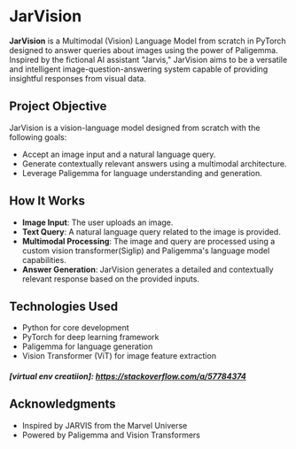 # JarVision


**JarVision** is a Multimodal (Vision) Language Model from scratch in PyTorch designed to answer queries about images using the power of Paligemma. Inspired by the fictional AI assistant "Jarvis," JarVision aims to be a versatile and intelligent image-question-answering system capable of providing insightful responses from visual data.

## Project Objective

JarVision is a vision-language model designed from scratch with the following goals:

* Accept an image input and a natural language query.
* Generate contextually relevant answers using a multimodal architecture.
* Leverage Paligemma for language understanding and generation.

## How It Works

* **Image Input**: The user uploads an image.
* **Text Query**: A natural language query related to the image is provided.
* **Multimodal Processing**: The image and query are processed using a custom vision transformer(Siglip) and Paligemma's language model capabilities.
* **Answer Generation**: JarVision generates a detailed and contextually relevant response based on the provided inputs.

## Technologies Used

* Python for core development
* PyTorch for deep learning framework
* Paligemma for language generation
* Vision Transformer (ViT) for image feature extraction

##### [virtual env creatiion]: https://stackoverflow.com/a/57784374


## Acknowledgments

* Inspired by JARVIS from the Marvel Universe
* Powered by Paligemma and Vision Transformers